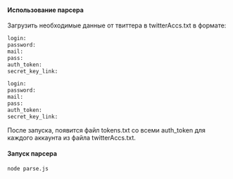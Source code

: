 #### Использование парсера
Загрузить необходимые данные от твиттера в twitterAccs.txt в формате:
```txt
login: 
password: 
mail: 
pass: 
auth_token: 
secret_key_link:

login: 
password: 
mail: 
pass: 
auth_token: 
secret_key_link:
```

После запуска, появится файл tokens.txt со всеми auth_token для каждого аккаунта из файла twitterAccs.txt.
#### Запуск парсера
```bash
node parse.js
```